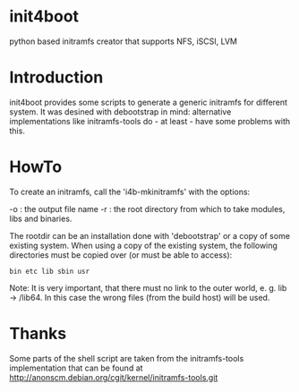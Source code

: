 # init4boot
python based initramfs creator that supports NFS, iSCSI, LVM

# Introduction
init4boot provides some scripts to generate a generic initramfs for
different system.  It was desined with debootstrap in mind:
alternative implementations like initramfs-tools do - at least - have
some problems with this.

# HowTo
To create an initramfs, call the 'i4b-mkinitramfs' with the options:

-o <initramfs>: the output file name
-r <rootdir>: the root directory from which to take modules, libs and
              binaries.

The rootdir can be an installation done with 'debootstrap' or a copy
of some existing system.  When using a copy of the existing system, the
following directories must be copied over (or must be able to access):

    bin etc lib sbin usr

Note: It is very important, that there must no link to the outer
world, e. g. lib -> /lib64.  In this case the wrong files (from the
build host) will be used.

# Thanks
Some parts of the shell script are taken from the initramfs-tools
implementation that can be found at
http://anonscm.debian.org/cgit/kernel/initramfs-tools.git

